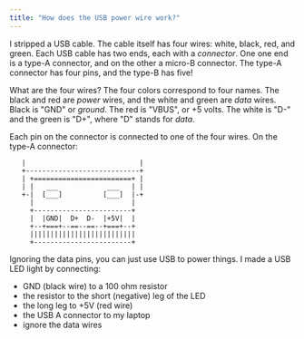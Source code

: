 ```yaml
---
title: "How does the USB power wire work?"
---
```


I stripped a USB cable. The cable itself has four wires: white, black, red, and green. Each USB cable has two ends, each with a _connector_. One one end is a type-A connector, and on the other a micro-B connector. The type-A connector has four pins, and the type-B has five!

What are the four wires? The four colors correspond to four names. The black and red are _power_ wires, and the white and green are _data_ wires. Black is "GND" or _ground_. The red is "VBUS", or +5 volts. The white is "D-" and the green is "D+", where "D" stands for _data_.

Each pin on the connector is connected to one of the four wires. On the type-A connector:

```
   |                            |
   +----------------------------+
   | +========================+ |
   | |   ___            ___   | |
   +-|  [___]          [___]  |-+
     |                        |
     +------------------------+
     |  |GND|  D+  D-  |+5V|  |
     +--+===+--==--==--+===+--+
     ||||||||||||||||||||||||||
     +------------------------+
```

Ignoring the data pins, you can just use USB to power things. I made a USB LED light by connecting:

- GND (black wire) to a 100 ohm resistor
- the resistor to the short (negative) leg of the LED
- the long leg to +5V (red wire)
- the USB A connector to my laptop
- ignore the data wires
